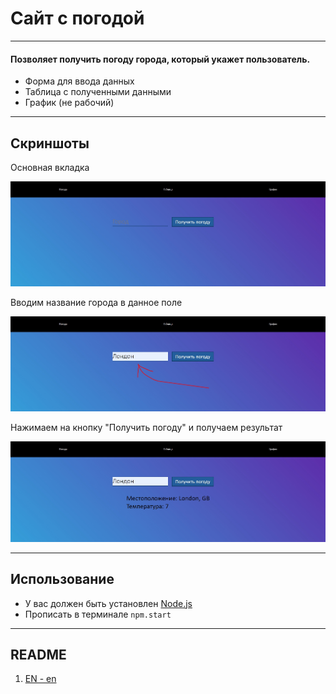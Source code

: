 # Сайт с погодой
____

#### Позволяет получить погоду города, который укажет пользователь.

* Форма для ввода данных
* Таблица с полученными данными
* График (не рабочий)
---

## Скриншоты

Основная вкладка

![ссылка](scrone.jpg)

Вводим название города в данное поле

![ссылка](scrtwo.jpg)

Нажимаем на кнопку "Получить погоду" и получаем результат

![ссылка](scrthree.jpg)

---

## Использование

* У вас должен быть установлен [Node.js](https://nodejs.org/en/)
* Прописать в терминале ```npm.start```

---

## README

1. [EN - en](README.md)